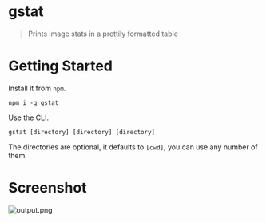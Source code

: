 # gstat

> Prints image stats in a prettily formatted table

# Getting Started

Install it from `npm`.

```shell
npm i -g gstat
```

Use the CLI.

```shell
gstat [directory] [directory] [directory]
```

The directories are optional, it defaults to `[cwd]`, you can use any number of them.

# Screenshot

![output.png][1]

  [1]: http://i.imgur.com/MIb2nmD.png
